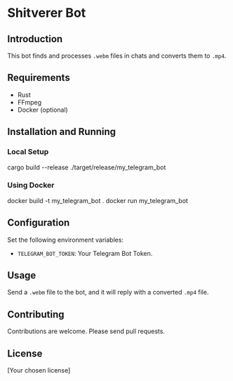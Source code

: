 # Shitverer Bot

## Introduction
This bot finds and processes `.webm` files in chats and converts them to `.mp4`.

## Requirements
- Rust
- FFmpeg
- Docker (optional)

## Installation and Running
### Local Setup
cargo build --release
./target/release/my_telegram_bot

### Using Docker
docker build -t my_telegram_bot .
docker run my_telegram_bot

## Configuration
Set the following environment variables:
- `TELEGRAM_BOT_TOKEN`: Your Telegram Bot Token.

## Usage
Send a `.webm` file to the bot, and it will reply with a converted `.mp4` file.

## Contributing
Contributions are welcome. Please send pull requests.

## License
[Your chosen license]
